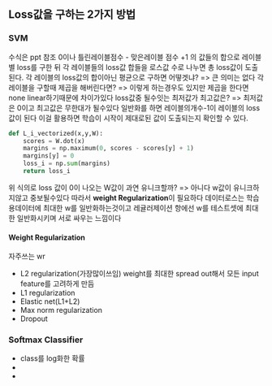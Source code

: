 ## Loss값을 구하는 2가지 방법
### SVM 
수식은 ppt 참조
0이나 틀린레이블점수 - 맞은레이블 점수 +1 의 값들의 합으로 레이블 별 loss를 구한 뒤 각 레이블들의 loss값 합들을 로스값 수로 나누면 총 loss값이 도출된다.
각 레이블의 loss값의 합이아닌 평균으로 구하면 어떻겟냐?
=> 큰 의미는 없다
각레이블을 구할때 제곱을 해버린다면?
=> 이렇게 하는경우도 있지만 제곱을 한다면 none linear하기때문에 차이가있다
loss값중 될수잇는 최저값가 최고값은?
=> 최저값은 0이고 최고값은 무한대가 될수있다
일반화를 하면 레이블의개수-1이 레이블의 loss값이 된다 이걸 활용하면 학습이 시작이 제대로된 값이 도출되는지 확인할 수 있다.
```python
def L_i_vectorized(x,y,W):
	scores = W.dot(x)
	margins = np.maximum(0, scores - scores[y] + 1)
	margins[y] = 0
	loss_i = np.sum(margins)
	return loss_i
```
위 식의로 loss 값이 0이 나오는 W값이 과연 유니크할까?
=> 아니다 w값이 유니크하지않고 중보될수있다
따라서 **weight Regularization**이 필요하다
데이터로스는  학습용데이터에 최대한 w를 일반화하는것이고 레귤러제이션 항에선 w를 테스트셋에 최대한 일반화시키며 서로 싸우는 느낌이다
#### Weight Regularization
자주쓰는 wr 
- L2 regularization(가장많이쓰임)
weight를 최대한 spread out해서 모든 input feature를 고려하게 만듬
- L1 regularization
- Elastic net(L1+L2)
- Max norm regularization
- Dropout
### Softmax Classifier
- class를 log화한 확률
- 
- 